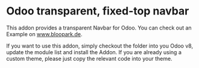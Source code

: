 Odoo transparent, fixed-top navbar
==================================

This addon provides a transparent Navbar for Odoo. You can check out an Example on www.bloopark.de.

If you want to use this addon, simply checkout the folder into you Odoo v8, update the module list and install the Addon. If you are already using a custom theme, please just copy the relevant code into your theme.